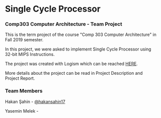# Single Cycle Processor

### Comp303 Computer Architecture - Team Project

This is the term project of the course "Comp 303 Computer Architecture" in Fall 2019 semester.

In this project, we were asked to implement Single Cycle Processor using 32-bit MIPS Instructions.

The project was created with Logism which can be reached [HERE](http://www.cburch.com/logisim/).

More details about the project can be read in Project Description and Project Report.

### Team Members

Hakan Şahin - [@hakansahin17](https://github.com/hakansahin17)

Yasemin Melek - 
